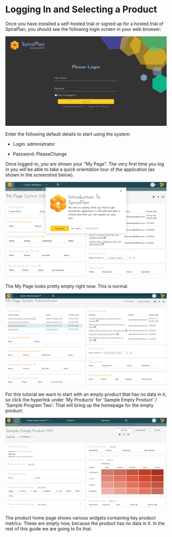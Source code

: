 # Logging In and Selecting a Product

Once you have installed a self-hosted trial or signed up for a hosted
trial of SpiraPlan, you should see the following login screen in your
web browser:

![](img/Logging_In_and_Selecting_a_Product_3.png)




Enter the following default details to start using the system:

-   Login: administrator

-   Password: PleaseChange

Once logged-in, you are shown your "My Page". The very first time you
log in you will be able to take a quick orientation tour of the
application (as shown in the screenshot below).

![](img/Logging_In_and_Selecting_a_Product_4.png)




The My Page looks pretty empty right now. This is normal.

![](img/Logging_In_and_Selecting_a_Product_5.png)




For this tutorial we want to start with an empty product that has no
data in it, so click the hyperlink under 'My Products' for 'Sample Empty
Product' / 'Sample Program Two'. That will bring up the homepage for the
empty product:

![](img/Logging_In_and_Selecting_a_Product_6.png)




The product home page shows various widgets containing key product
metrics. These are empty now, because the product has no data in it. In
the rest of this guide we are going to fix that.

